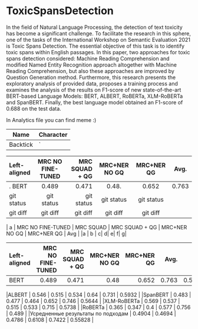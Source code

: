 # ToxicSpansDetection

In the field of Natural Language Processing, the detection of text toxicity has become a significant challenge. To facilitate the research in this sphere, one of the tasks of the International Workshop on Semantic Evaluation 2021 is Toxic Spans Detection. The essential objective of this task is to identify toxic spans within English passages. In this paper, two approaches for toxic spans detection considered: Machine Reading Comprehension and modified Named Entity Recognition approach altogether with Machine Reading Comprehension, but also these approaches are improved by Question Generation method. Furthermore, this research presents the exploratory analysis of provided data, proposes a training process and examines the analysis of the results on F1-score of new state-of-the-art BERT-based Language Models: BERT, ALBERT, RoBERTa, XLM-RoBERTa and SpanBERT. Finally, the best language model obtained an F1-score of 0.688 on the test data.


In Analytics file you can find meme :)

| Name     | Character |
| ---      | ---       |
| Backtick | `         |


| Left-aligned | MRC NO FINE-TUNED | MRC SQUAD + QG  | MRC+NER NO GQ | MRC+NER QG | Avg.    |
| :---         |     :---:         |          ---:   |  :---:        |:---:       |  :---:|
|.  BERT       |    0.489          |      0.471      |        0.48.  |  0.652     |       0.763  |                            
| git status   | git status     | git status    | git status    |git status |
| git diff     | git diff       | git diff      |git diff       | git diff  |



|   a   |   MRC NO FINE-TUNED |   MRC SQUAD |   MRC SQUAD + QG |   MRC+NER NO GQ |   MRC+NER QG |   Avg |
|a | b | c| d| e| f| g|

| Left-aligned | MRC NO FINE-TUNED | MRC SQUAD + QG  | MRC+NER NO GQ | MRC+NER QG | Avg.    | A|
|:------|--------------------:|------------:|-----------------:|----------------:|-------------:|------------------------------------:| 
|BERT   |               0.489  |      0.471  |           0.48   |          0.652  |       0.763  |                             0.571  |

|ALBERT                              |              0.546  |      0.515  |           0.534  |          0.64   |       0.731  |                             0.5932 |  |SpanBERT                            |              0.483  |      0.477  |           0.464  |          0.652  |       0.746  |                             0.5644 | |XLM-RoBERTa                         |              0.569  |      0.537  |           0.515  |          0.533  |       0.715  |                             0.5738 | |RoBERTa                             |              0.365  |      0.347  |           0.4    |          0.577  |       0.756  |                             0.489  | |Усредненные результаты по подходам |              0.4904 |      0.4694 |           0.4786 |          0.6108 |       0.7422 |                            0.55828 |
